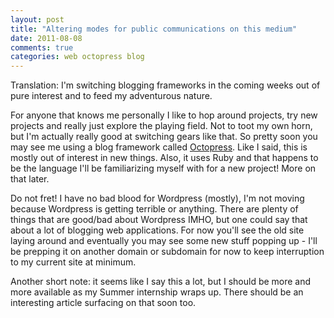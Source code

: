 ```yaml
---
layout: post
title: "Altering modes for public communications on this medium"
date: 2011-08-08
comments: true
categories: web octopress blog
---
```


Translation: I'm switching blogging frameworks in the coming weeks out of pure interest and to feed my adventurous nature. 

For anyone that knows me personally I like to hop around projects, try new projects and really just explore the playing field. Not to toot my own horn, but I'm actually really good at switching gears like that. So pretty soon you may see me using a blog framework called <a href="http://octopress.org/" title="Octopress" target="_blank">Octopress</a>. Like I said, this is mostly out of interest in new things. Also, it uses Ruby and that happens to be the language I'll be familiarizing myself with for a new project! More on that later.

Do not fret! I have no bad blood for Wordpress (mostly), I'm not moving because Wordpress is getting terrible or anything. There are plenty of things that are good/bad about Wordpress IMHO, but one could say that about a lot of blogging web applications. For now you'll see the old site laying around and eventually you may see some new stuff popping up - I'll be prepping it on another domain or subdomain for now to keep interruption to my current site at minimum. 

Another short note: it seems like I say this a lot, but I should be more and more available as my Summer internship wraps up. There should be an interesting article surfacing on that soon too. 
